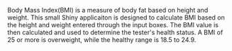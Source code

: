 Body Mass Index(BMI) is a measure of body fat based on height and weight. This small Shiny applicaiton is designed to calculate BMI based on the height and weight entered through the input boxes. The BMI value is then calculated and used to determine the tester's health status. A BMI of 25 or more is overweight, while the healthy range is 18.5 to 24.9.